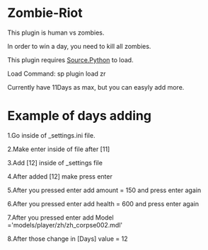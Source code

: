 # Zombie-Riot

This plugin is human vs zombies.

In order to win a day, you need to kill all zombies.

This plugin requires <a href="https://forums.sourcepython.com/">Source.Python</a> to load.

Load Command: sp plugin load zr

Currently have 11Days as max, but you can easyly add more.

# Example of days adding
1.Go inside of _settings.ini file.

2.Make enter inside of file after [11]

3.Add [12] inside of _settings file

4.After added [12] make press enter

5.After you pressed enter add amount = 150 and press enter again

6.After you pressed enter add health = 600 and press enter again

7.After you pressed enter add Model ='models/player/zh/zh_corpse002.mdl'

8.After those change in [Days] value = 12
